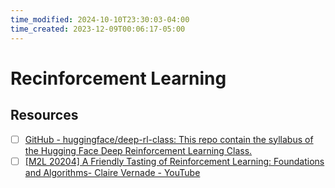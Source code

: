 ```yaml
---
time_modified: 2024-10-10T23:30:03-04:00
time_created: 2023-12-09T00:06:17-05:00
---
```

# Recinforcement Learning


## Resources

- [ ] [GitHub - huggingface/deep-rl-class: This repo contain the syllabus of the Hugging Face Deep Reinforcement Learning Class.](https://github.com/huggingface/deep-rl-class)
- [ ] [\[M2L 20204\] A Friendly Tasting of Reinforcement Learning: Foundations and Algorithms- Claire Vernade - YouTube](https://www.youtube.com/watch?v=mRND0rglJus)